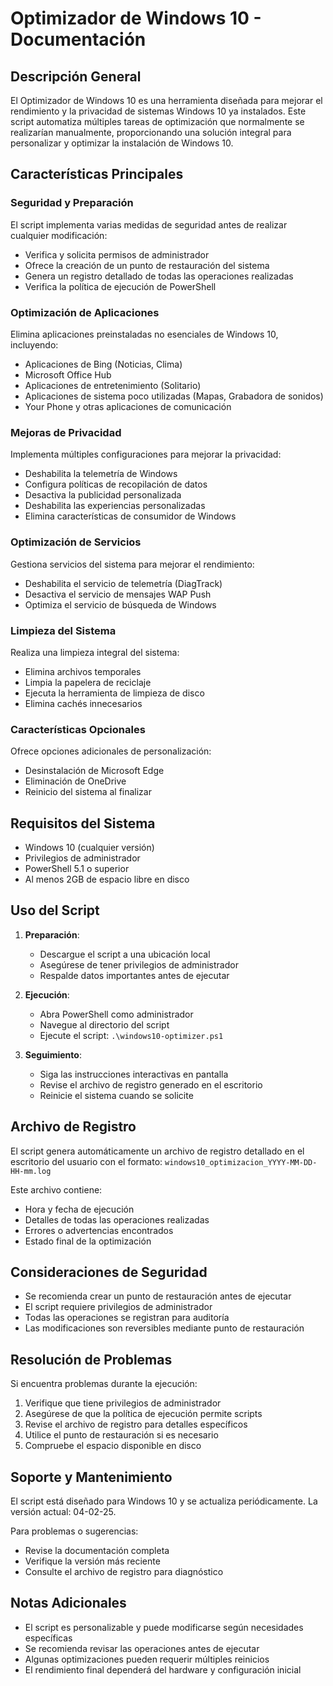 # Optimizador de Windows 10 - Documentación

## Descripción General

El Optimizador de Windows 10 es una herramienta diseñada para mejorar el rendimiento y la privacidad de sistemas Windows 10 ya instalados. Este script automatiza múltiples tareas de optimización que normalmente se realizarían manualmente, proporcionando una solución integral para personalizar y optimizar la instalación de Windows 10.

## Características Principales

### Seguridad y Preparación
El script implementa varias medidas de seguridad antes de realizar cualquier modificación:

- Verifica y solicita permisos de administrador
- Ofrece la creación de un punto de restauración del sistema
- Genera un registro detallado de todas las operaciones realizadas
- Verifica la política de ejecución de PowerShell

### Optimización de Aplicaciones
Elimina aplicaciones preinstaladas no esenciales de Windows 10, incluyendo:

- Aplicaciones de Bing (Noticias, Clima)
- Microsoft Office Hub
- Aplicaciones de entretenimiento (Solitario)
- Aplicaciones de sistema poco utilizadas (Mapas, Grabadora de sonidos)
- Your Phone y otras aplicaciones de comunicación

### Mejoras de Privacidad
Implementa múltiples configuraciones para mejorar la privacidad:

- Deshabilita la telemetría de Windows
- Configura políticas de recopilación de datos
- Desactiva la publicidad personalizada
- Deshabilita las experiencias personalizadas
- Elimina características de consumidor de Windows

### Optimización de Servicios
Gestiona servicios del sistema para mejorar el rendimiento:

- Deshabilita el servicio de telemetría (DiagTrack)
- Desactiva el servicio de mensajes WAP Push
- Optimiza el servicio de búsqueda de Windows

### Limpieza del Sistema
Realiza una limpieza integral del sistema:

- Elimina archivos temporales
- Limpia la papelera de reciclaje
- Ejecuta la herramienta de limpieza de disco
- Elimina cachés innecesarios

### Características Opcionales
Ofrece opciones adicionales de personalización:

- Desinstalación de Microsoft Edge
- Eliminación de OneDrive
- Reinicio del sistema al finalizar

## Requisitos del Sistema

- Windows 10 (cualquier versión)
- Privilegios de administrador
- PowerShell 5.1 o superior
- Al menos 2GB de espacio libre en disco

## Uso del Script

1. **Preparación**:
   - Descargue el script a una ubicación local
   - Asegúrese de tener privilegios de administrador
   - Respalde datos importantes antes de ejecutar

2. **Ejecución**:
   - Abra PowerShell como administrador
   - Navegue al directorio del script
   - Ejecute el script: `.\windows10-optimizer.ps1`

3. **Seguimiento**:
   - Siga las instrucciones interactivas en pantalla
   - Revise el archivo de registro generado en el escritorio
   - Reinicie el sistema cuando se solicite

## Archivo de Registro

El script genera automáticamente un archivo de registro detallado en el escritorio del usuario con el formato:
`windows10_optimizacion_YYYY-MM-DD-HH-mm.log`

Este archivo contiene:
- Hora y fecha de ejecución
- Detalles de todas las operaciones realizadas
- Errores o advertencias encontrados
- Estado final de la optimización

## Consideraciones de Seguridad

- Se recomienda crear un punto de restauración antes de ejecutar
- El script requiere privilegios de administrador
- Todas las operaciones se registran para auditoría
- Las modificaciones son reversibles mediante punto de restauración

## Resolución de Problemas

Si encuentra problemas durante la ejecución:

1. Verifique que tiene privilegios de administrador
2. Asegúrese de que la política de ejecución permite scripts
3. Revise el archivo de registro para detalles específicos
4. Utilice el punto de restauración si es necesario
5. Compruebe el espacio disponible en disco

## Soporte y Mantenimiento

El script está diseñado para Windows 10 y se actualiza periódicamente. La versión actual: 04-02-25.

Para problemas o sugerencias:
- Revise la documentación completa
- Verifique la versión más reciente
- Consulte el archivo de registro para diagnóstico

## Notas Adicionales

- El script es personalizable y puede modificarse según necesidades específicas
- Se recomienda revisar las operaciones antes de ejecutar
- Algunas optimizaciones pueden requerir múltiples reinicios
- El rendimiento final dependerá del hardware y configuración inicial